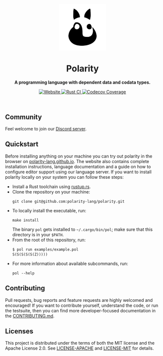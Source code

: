 <a href="https://polarity-lang.github.io/">
    <p align="center">
        <img alt="The polarity logo" src="https://raw.githubusercontent.com/polarity-lang/artwork/88e3b8f9e4c87a0baf6a0a61f0a7e5e9f1d757a2/logo_transparent.svg" width=30%>
    </p>
</a>

<h1 align="center">Polarity</h1>
<p align="center"><strong>A programming language with dependent data and codata types.</strong></p>

<p align="center">
    <a href="https://polarity-lang.github.io/">
        <img src="https://img.shields.io/website-up-down-green-red/http/polarity-lang.github.io" alt="Website">
    </a>
    <a href="https://github.com/polarity-lang/polarity/actions/workflows/ci.yml">
        <img src="https://github.com/polarity-lang/polarity/actions/workflows/ci.yml/badge.svg" alt="Rust CI">
    </a>
    <a href="https://app.codecov.io/gh/polarity-lang/polarity">
        <img src="https://codecov.io/gh/polarity-lang/polarity/branch/main/graph/badge.svg" alt="Codecov Coverage">
    </a>
</p>

<br>

## Community

Feel welcome to join our [Discord server](https://discord.gg/NWjGr9qNhR).

## Quickstart

Before installing anything on your machine you can try out polarity in the browser on [polarity-lang.github.io](https://polarity-lang.github.io/). The website also contains complete installation instructions, language documentation and a guide on how to configure editor support using our language server.
If you want to install polarity locally on your system you can follow these steps:

- Install a Rust toolchain using [rustup.rs](https://rustup.rs/).
- Clone the repository on your machine:
  ```console
  git clone git@github.com:polarity-lang/polarity.git
  ```
- To locally install the executable, run:
  ```console
  make install
  ```
  The binary `pol` gets installed to `~/.cargo/bin/pol`; make sure that this directory is in your `$PATH`.
- From the root of this repository, run:
  ```console
  $ pol run examples/example.pol 
  S(S(S(S(S(Z)))))
  ```
- For more information about available subcommands, run:
  ```console
  pol --help
  ```

## Contributing

Pull requests, bug reports and feature requests are highly welcomed and encouraged!
If you want to contribute yourself, understand the code, or run the testsuite, then you can find more developer-focused documentation in the [CONTRIBUTING.md](CONTRIBUTING.md).

## Licenses

This project is distributed under the terms of both the MIT license and the Apache License 2.0.
See [LICENSE-APACHE](LICENSE-APACHE) and [LICENSE-MIT](LICENSE-MIT) for details.
